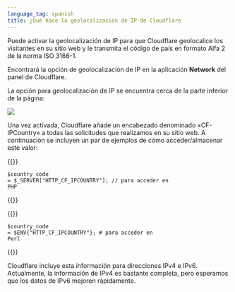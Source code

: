 ```yaml
---
language_tag: spanish
title: ¿Qué hace la geolocalización de IP de Cloudflare
---
```




Puede activar la geolocalización de IP para que Cloudflare geolocalice los visitantes en su sitio web y le transmita el código de país en formato Alfa 2 de la norma ISO 3166-1. 

Encontrará la opción de geolocalización de IP en la aplicación **Network** del panel de Cloudflare.

La opción para geolocalización de IP se encuentra cerca de la parte inferior de la página:

![](/support/static/IPGeolocation2.png)

Una vez activada, Cloudflare añade un encabezado denominado «CF-IPCountry» a todas las solicitudes que realizamos en su sitio web. A continuación se incluyen un par de ejemplos de cómo acceder/almacenar este valor:


{{<raw>}}<pre class="CodeBlock CodeBlock-with-rows CodeBlock-scrolls-horizontally CodeBlock-is-light-in-light-theme CodeBlock--language-txt" language="txt"><code><span class="CodeBlock--rows"><span class="CodeBlock--rows-content"><span class="CodeBlock--row"><span class="CodeBlock--row-indicator"></span><div class="CodeBlock--row-content"><span class="CodeBlock--token-plain">$country_code = $_SERVER[&quot;HTTP_CF_IPCOUNTRY&quot;]; // para acceder en PHP</span></div></span></span></span></code></pre>{{</raw>}}


{{<raw>}}<pre class="CodeBlock CodeBlock-with-rows CodeBlock-scrolls-horizontally CodeBlock-is-light-in-light-theme CodeBlock--language-txt" language="txt"><code><span class="CodeBlock--rows"><span class="CodeBlock--rows-content"><span class="CodeBlock--row"><span class="CodeBlock--row-indicator"></span><div class="CodeBlock--row-content"><span class="CodeBlock--token-plain">$country_code = $ENV{&quot;HTTP_CF_IPCOUNTRY&quot;}; # para acceder en Perl</span></div></span></span></span></code></pre>{{</raw>}}

Cloudflare incluye esta información para direcciones IPv4 e IPv6. Actualmente, la información de IPv4 es bastante completa, pero esperamos que los datos de IPv6 mejoren rápidamente.
